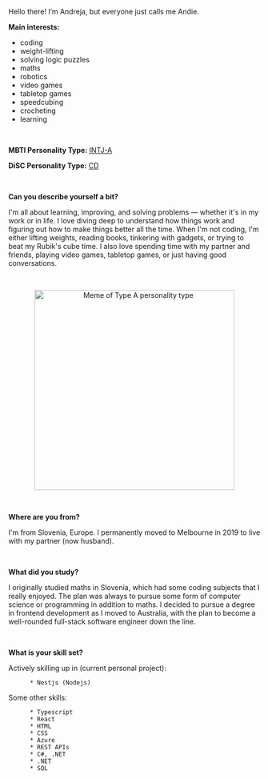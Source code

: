 Hello there! I’m Andreja, but everyone just calls me Andie.

   **Main interests:** 
   - coding 
   - weight-lifting
   - solving logic puzzles 
   - maths
   - robotics
   - video games
   - tabletop games
   - speedcubing
   - crocheting
   - learning 

  <br>

   **MBTI Personality Type:** [INTJ-A](https://www.16personalities.com/intj-personality)
   
   **DiSC Personality Type:** [CD](https://www.discprofiles.com/disc-cd-type/)

  <br>
     

**Can you describe yourself a bit?**

  I'm all about learning, improving, and solving problems — whether it's in my work or in life. I love diving deep to understand how things work and figuring out how to make things better all the time. When I'm not coding, I'm either lifting weights, reading books, tinkering with gadgets, or trying to beat my Rubik's cube time. I also love spending time with my partner and friends, playing video games, tabletop games, or just having good conversations.

<br>
   <p align="center">
    <img width="400" src="https://github.com/AndrejaKardos/AndrejaKardos/assets/58579363/bce9ad32-0f89-49d7-8357-088217c1ccdb" alt="Meme of Type A personality type">
   </p>
<br>

**Where are you from?**

  I'm from Slovenia, Europe. I permanently moved to Melbourne in 2019 to live with my partner (now husband). 

<br>
      
**What did you study?**

  I originally studied maths in Slovenia, which had some coding subjects that I really enjoyed. The plan was always to pursue some form of computer science or programming in addition to maths.
  I decided to pursue a degree in frontend development as I moved to Australia, with the plan to become a well-rounded full-stack software engineer down the line.

<br>
      
**What is your skill set?**

  Actively skilling up in (current personal project):

          * Nestjs (Nodejs)

  Some other skills:
      
          * Typescript
          * React
          * HTML
          * CSS
          * Azure
          * REST APIs
          * C#, .NET
          * .NET
          * SQL

<!---
AndrejaKardos/AndrejaKardos is a ✨ special ✨ repository because its `README.md` (this file) appears on your GitHub profile.
You can click the Preview link to take a look at your changes.
--->
